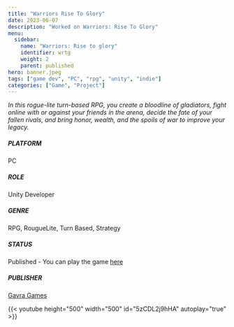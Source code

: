 ```yaml
---
title: "Warriors Rise To Glory"
date: 2023-06-07
description: "Worked on Warriors: Rise To Glory"
menu:
  sidebar:
    name: "Warriors: Rise to glory"
    identifier: wrtg
    weight: 2
    parent: published
hero: banner.jpeg
tags: ["game dev", "PC", "rpg", "unity", "indie"]
categories: ["Game", "Project"]
---
```


*In this rogue-lite turn-based RPG, you create a bloodline of gladiators, fight online with or against your friends in the arena, decide the fate of your fallen rivals, and bring honor, wealth, and the spoils of war to improve your legacy.*



##### PLATFORM
PC

##### ROLE
Unity Developer

##### GENRE
RPG, RougueLite, Turn Based, Strategy

##### STATUS
Published - You can play the game [here](https://store.steampowered.com/app/582330/Warriors_Rise_to_Glory/)

##### PUBLISHER
[Gavra Games](https://gavra-games.com/)

{{< youtube height="500" width="500" id="5zCDL2j9hHA" autoplay="true" >}}